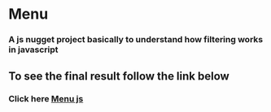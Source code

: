 # Menu

### A js nugget project basically to understand how filtering works in javascript

## To see the final result follow the link below

###  Click here [Menu js]()
